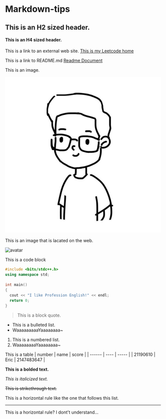 # Markdown-tips

## This is an H2 sized header.

#### This is an H4 sized header.

This is a link to an external web site.
[This is my Leetcode home](https://leetcode-cn.com/u/ericlife/)

This is a link to README.md
[Readme Document](README.md)

This is an image.

![Alt text](头像.jpg)

This is an image that is lacated on the web.

![avatar](https://www.jlu.edu.cn/__local/0/5B/64/8C8DCC05EE61C79B65D1DFE86D2_14822F50_437B9.jpg)

This is a code block
```C++
#include <bits/stdc++.h>
using namespace std;

int main()
{
  cout << "I like Profession English!" << endl;
  return 0;
}
```

> This is a block quote.

* This is a bulleted list.
* WaaaaaaaaaYaaaaaaaa~

1. This is a numbered list.
2. WaaaaaaaaYaaaaaaaa~

This is a table
| number | name | score |
| ------ | ---- | ----- |
| 21190610 | Eric | 2147483647 |

**This is a bolded text.**

*This is italicized text.*

~~This is strikethrough text.~~

This is a horizontal rule like the one that follows this list.

***

This is a horizontal rule? I dont't understand...

